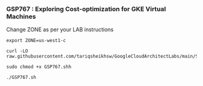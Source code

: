 ### GSP767 :  Exploring Cost-optimization for GKE Virtual Machines 

Change ZONE as per your LAB instructions
```
export ZONE=us-west1-c
```

```
curl -LO raw.githubusercontent.com/tariqsheikhsw/GoogleCloudArchitectLabs/main/Solutions/GSP767.sh

sudo chmod +x GSP767.shh

./GSP767.sh
```
